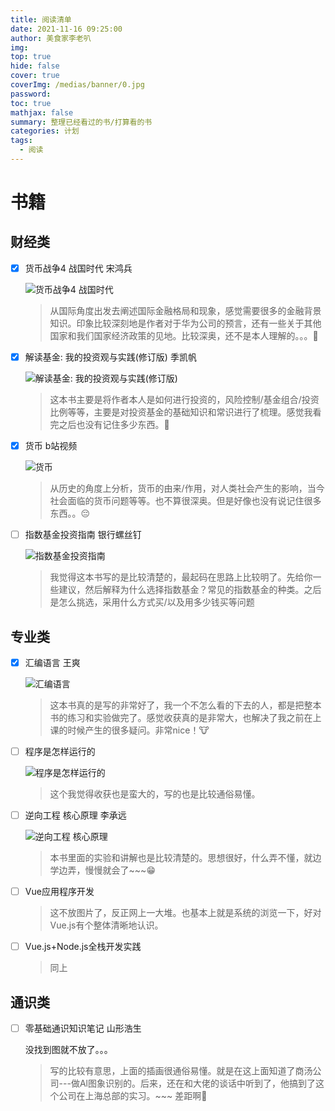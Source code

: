 ```yaml
---
title: 阅读清单
date: 2021-11-16 09:25:00
author: 美食家李老叭
img: 
top: true
hide: false
cover: true
coverImg: /medias/banner/0.jpg
password: 
toc: true
mathjax: false
summary: 整理已经看过的书/打算看的书
categories: 计划
tags:
  - 阅读
---
```


# 书籍

## 财经类

- [X] 货币战争4 战国时代 宋鸿兵

    ![货币战争4 战国时代](https://laoba-1304292449.cos.ap-chengdu.myqcloud.com/img/20211116202829.png)

    > 从国际角度出发去阐述国际金融格局和现象，感觉需要很多的金融背景知识。印象比较深刻地是作者对于华为公司的预言，还有一些关于其他国家和我们国家经济政策的见地。比较深奥，还不是本人理解的。。。👻

- [X] 解读基金: 我的投资观与实践(修订版) 季凯帆

    ![解读基金: 我的投资观与实践(修订版)](https://laoba-1304292449.cos.ap-chengdu.myqcloud.com/img/20211116201850.png)

    > 这本书主要是将作者本人是如何进行投资的，风险控制/基金组合/投资比例等等，主要是对投资基金的基础知识和常识进行了梳理。感觉我看完之后也没有记住多少东西。🙂

- [X] 货币 b站视频

    ![货币](https://laoba-1304292449.cos.ap-chengdu.myqcloud.com/img/20211116203328.png)

    > 从历史的角度上分析，货币的由来/作用，对人类社会产生的影响，当今社会面临的货币问题等等。也不算很深奥。但是好像也没有说记住很多东西。。😔

- [ ] 指数基金投资指南 银行螺丝钉

    ![指数基金投资指南](https://laoba-1304292449.cos.ap-chengdu.myqcloud.com/img/20211116202410.png)

    > 我觉得这本书写的是比较清楚的，最起码在思路上比较明了。先给你一些建议，然后解释为什么选择指数基金？常见的指数基金的种类。之后是怎么挑选，采用什么方式买/以及用多少钱买等问题



## 专业类

- [x] 汇编语言 王爽
    
    ![汇编语言](https://laoba-1304292449.cos.ap-chengdu.myqcloud.com/img/20211116203804.png)

    > 这本书真的是写的非常好了，我一个不怎么看的下去的人，都是把整本书的练习和实验做完了。感觉收获真的是非常大，也解决了我之前在上课的时候产生的很多疑问。非常nice！🐮

- [ ] 程序是怎样运行的
  
    ![程序是怎样运行的](https://laoba-1304292449.cos.ap-chengdu.myqcloud.com/img/20211117185605.png)

    > 这个我觉得收获也是蛮大的，写的也是比较通俗易懂。

- [ ] 逆向工程 核心原理 李承远
  
    ![逆向工程 核心原理](https://laoba-1304292449.cos.ap-chengdu.myqcloud.com/img/20211116204238.png)

    > 本书里面的实验和讲解也是比较清楚的。思想很好，什么弄不懂，就边学边弄，慢慢就会了~~~😁

- [ ] Vue应用程序开发 
  
    > 这不放图片了，反正网上一大堆。也基本上就是系统的浏览一下，好对Vue.js有个整体清晰地认识。

- [ ] Vue.js+Node.js全栈开发实践
  
    > 同上

## 通识类

- [ ] 零基础通识知识笔记 山形浩生
  
    没找到图就不放了。。。
  
    > 写的比较有意思，上面的插画很通俗易懂。就是在这上面知道了商汤公司---做Al图象识别的。后来，还在和大佬的谈话中听到了，他搞到了这个公司在上海总部的实习。~~~ 差距啊🚀
